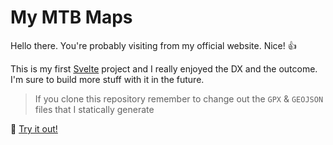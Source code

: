 # My MTB Maps

Hello there.
You're probably visiting from my official website. Nice! 👍

This is my first [Svelte](https://kit.svelte.dev) project and I really enjoyed the DX and the outcome.
I'm sure to build more stuff with it in the future.

> If you clone this repository remember to change out the `GPX` & `GEOJSON` files that I statically generate

🔗 [Try it out!](https://my-mtb-maps.vercel.app)

